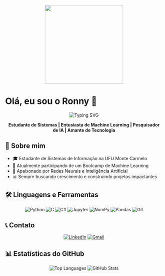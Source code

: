 <div align="center">
  <img src="https://media1.giphy.com/media/v1.Y2lkPTc5MGI3NjExZHozamF2cWRhZXo0Y3JmbzdwNzhhMGcyc2V0eHNnejQxcHE2c2FnaiZlcD12MV9pbnRlcm5hbF9naWZfYnlfaWQmY3Q9Zw/xThuWu82QD3pj4wvEQ/giphy.gif" width="250" height="250"/>
</div>

# Olá, eu sou o Ronny 👋

<div align="center">
 <img src="https://readme-typing-svg.herokuapp.com?font=Fira+Code&pause=1000&color=36BCF7&center=true&vCenter=true&width=435&lines=Estudante+de+Machine+Learning;Entusiasta+de+IA;Desenvolvedor+Python;Sempre+aprendendo+coisas+novas" alt="Typing SVG" />
</div>

<div align="center">
 
**Estudante de Sistemas | Entusiasta de Machine Learning | Pesquisador de IA | Amante de Tecnologia**

</div>

## 💭 Sobre mim

- 🎓 Estudante de Sistemas de Informação na UFU Monte Carmelo  
- 🤖 Atualmente participando de um Bootcamp de Machine Learning  
- 🧠 Apaixonado por Redes Neurais e Inteligência Artificial  
- 📊 Sempre buscando crescimento e construindo projetos impactantes  

## 🛠️ Linguagens e Ferramentas

<div align="center">

![Python](https://img.shields.io/badge/Python-3670A0?style=flat-square&logo=python&logoColor=ffdd54)
![C](https://img.shields.io/badge/C-%2300599C.svg?style=flat-square&logo=c&logoColor=white)
![C#](https://img.shields.io/badge/C%23-%23239120.svg?style=flat-square&logo=c-sharp&logoColor=white)
![Jupyter](https://img.shields.io/badge/Jupyter-%23FA0F00.svg?style=flat-square&logo=jupyter&logoColor=white)
![NumPy](https://img.shields.io/badge/NumPy-%23013243.svg?style=flat-square&logo=numpy&logoColor=white)
![Pandas](https://img.shields.io/badge/Pandas-%23150458.svg?style=flat-square&logo=pandas&logoColor=white)
![Git](https://img.shields.io/badge/Git-%23F05033.svg?style=flat-square&logo=git&logoColor=white)

</div>

## 📞 Contato

<div align="center">
 
[![LinkedIn](https://img.shields.io/badge/LinkedIn-%230077B5.svg?style=flat-square&logo=linkedin&logoColor=white)](https://linkedin.com/in/seu-perfil)
[![Gmail](https://img.shields.io/badge/Gmail-D14836?style=flat-square&logo=gmail&logoColor=white)](mailto:seu-email@gmail.com)

</div>

## 📊 Estatísticas do GitHub

<div align="center">

 
![Top Languages](https://github-readme-stats.vercel.app/api/top-langs/?username=RonnyGabryel&layout=compact&theme=dark&hide_border=true)
![GitHub Stats](https://github-readme-stats.vercel.app/api?username=RonnyGabryel&theme=dark&hide_border=false&include_all_commits=true&count_private=false&show_icons=true&cache_seconds=300)<br/>

</div>
